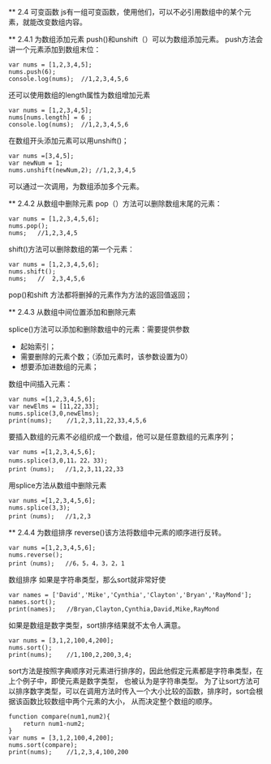 ** 2.4 可变函数
js有一组可变函数，使用他们，可以不必引用数组中的某个元素，就能改变数组内容。

** 2.4.1 为数组添加元素
push()和unshift（）可以为数组添加元素。
push方法会讲一个元素添加到数组末位：
```
var nums = [1,2,3,4,5];
nums.push(6);
console.log(nums);  //1,2,3,4,5,6
```
还可以使用数组的length属性为数组增加元素
```
var nums = [1,2,3,4,5];
nums[nums.length] = 6 ;
console.log(nums);  //1,2,3,4,5,6
```
在数组开头添加元素可以用unshift()；
```
var nums =[3,4,5];
var newNum = 1;
nums.unshift(newNum,2); //1,2,3,4,5
```
可以通过一次调用，为数组添加多个元素。

** 2.4.2 从数组中删除元素
pop（）方法可以删除数组末尾的元素：
```
var nums = [1,2,3,4,5,6];
nums.pop();
nums;   //1,2,3,4,5
```
shift()方法可以删除数组的第一个元素：
```
var nums = [1,2,3,4,5,6];
nums.shift();
nums;   //  2,3,4,5,6
```
pop()和shift 方法都将删掉的元素作为方法的返回值返回；

** 2.4.3 从数组中间位置添加和删除元素

splice()方法可以添加和删除数组中的元素：需要提供参数
-   起始索引；
-   需要删除的元素个数；（添加元素时，该参数设置为0）
-   想要添加进数组的元素；

数组中间插入元素：
```
var nums =[1,2,3,4,5,6];
var newElms = [11,22,33];
nums.splice(3,0,newElms);
print(nums);    //1,2,3,11,22,33,4,5,6
```
要插入数组的元素不必组织成一个数组，他可以是任意数组的元素序列；
```
var nums =[1,2,3,4,5,6];
nums.splice(3,0,11，22，33);
print（nums);   //1,2,3,11,22,33
```
用splice方法从数组中删除元素
```
var nums =[1,2,3,4,5,6];
nums.splice(3,3);
print（nums);   //1,2,3
```
** 2.4.4 为数组排序
reverse()该方法将数组中元素的顺序进行反转。
```
var nums =[1,2,3,4,5,6];
nums.reverse();
print（nums);   //6，5，4，3，2，1
```
数组排序
如果是字符串类型，那么sort就非常好使
```
var names = ['David','Mike','Cynthia','Clayton','Bryan','RayMond'];
names.sort();
print(names);   //Bryan,Clayton,Cynthia,David,Mike,RayMond
```
如果是数组是数字类型，sort排序结果就不太令人满意。
```
var nums = [3,1,2,100,4,200];
nums.sort();
print(nums);    //1,100,2,200,3,4;
```
sort方法是按照字典顺序对元素进行排序的，因此他假定元素都是字符串类型，在上个例子中，即使元素是数字类型，
也被认为是字符串类型。
为了让sort方法可以排序数字类型，可以在调用方法时传入一个大小比较的函数，排序时，sort会根据该函数比较数组中两个元素的大小，
从而决定整个数组的顺序。
```
function compare(num1,num2){
    return num1-num2;
}
var nums = [3,1,2,100,4,200];
nums.sort(compare);
print(nums);    //1,2,3,4,100,200

```



























